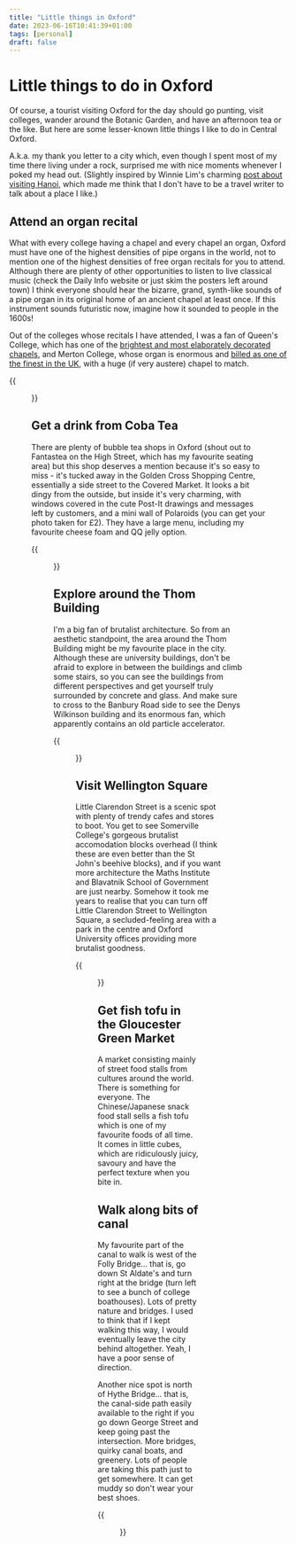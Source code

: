 ```yaml
---
title: "Little things in Oxford"
date: 2023-06-16T10:41:39+01:00
tags: [personal]
draft: false
---
```


# Little things to do in Oxford

Of course, a tourist visiting Oxford for the day should go punting, visit colleges, wander around the Botanic Garden, and have an afternoon tea or the like. But here are some lesser-known little things I like to do in Central Oxford.

A.k.a. my thank you letter to a city which, even though I spent most of my time there living under a rock, surprised me with nice moments whenever I poked my head out. (Slightly inspired by Winnie Lim's charming [post about visiting Hanoi](https://winnielim.org/journal/my-favourite-things-in-hanoi/), which made me think that I don't have to be a travel writer to talk about a place I like.)

## Attend an organ recital

What with every college having a chapel and every chapel an organ, Oxford must have one of the highest densities of pipe organs in the world, not to mention one of the highest densities of free organ recitals for you to attend. Although there are plenty of other opportunities to listen to live classical music (check the Daily Info website or just skim the posters left around town) I think everyone should hear the bizarre, grand, synth-like sounds of a pipe organ in its original home of an ancient chapel at least once. If this instrument sounds futuristic now, imagine how it sounded to people in the 1600s!

Out of the colleges whose recitals I have attended, I was a fan of Queen's College, which has one of the [brightest and most elaborately decorated chapels](https://theoxfordmagazine.com/venue/chapel-of-the-queens-college-oxford/), and Merton College, whose organ is enormous and [billed as one of the finest in the UK](https://www.merton.ox.ac.uk/dobson-organ), with a huge (if very austere) chapel to match.

{{<figure src="queens.jpg" caption="My grainy photo of the Queen's College chapel.">}}


## Get a drink from Coba Tea

There are plenty of bubble tea shops in Oxford (shout out to Fantastea on the High Street, which has my favourite seating area) but this shop deserves a mention because it's so easy to miss - it's tucked away in the Golden Cross Shopping Centre, essentially a side street to the Covered Market. It looks a bit dingy from the outside, but inside it's very charming, with windows covered in the cute Post-It drawings and messages left by customers, and a mini wall of Polaroids (you can get your photo taken for £2). They have a large menu, including my favourite cheese foam and QQ jelly option.

{{<figure src="coba.jpg">}}

## Explore around the Thom Building

I'm a big fan of brutalist architecture. So from an aesthetic standpoint, the area around the Thom Building might be my favourite place in the city. Although these are university buildings, don't be afraid to explore in between the buildings and climb some stairs, so you can see the buildings from different perspectives and get yourself truly surrounded by concrete and glass. And make sure to cross to the Banbury Road side to see the Denys Wilkinson building and its enormous fan, which apparently contains an old particle accelerator.

{{<figure src="nearthombld.jpg" caption="Exploring a place with lots of different levels is fun.">}}

## Visit Wellington Square

Little Clarendon Street is a scenic spot with plenty of trendy cafes and stores to boot. You get to see Somerville College's gorgeous brutalist accomodation blocks overhead (I think these are even better than the St John's beehive blocks), and if you want more architecture the Maths Institute and Blavatnik School of Government are just nearby. Somehow it took me years to realise that you can turn off Little Clarendon Street to Wellington Square, a secluded-feeling area with a park in the centre and Oxford University offices providing more brutalist goodness.


{{<figure src="somerville.jpg" caption="Somerville accomodation blocks. This was taken from inside the college, it's definitely one worth visiting if you're nearby. ...Yeah, I forgot to take photos of Wellington Square itself.">}}

## Get fish tofu in the Gloucester Green Market

A market consisting mainly of street food stalls from cultures around the world. There is something for everyone. The Chinese/Japanese snack food stall sells a fish tofu which is one of my favourite foods of all time. It comes in little cubes, which are ridiculously juicy, savoury and have the perfect texture when you bite in.

## Walk along bits of canal

My favourite part of the canal to walk is west of the Folly Bridge... that is, go down St Aldate's and turn right at the bridge (turn left to see a bunch of college boathouses). Lots of pretty nature and bridges. I used to think that if I kept walking this way, I would eventually leave the city behind altogether. Yeah, I have a poor sense of direction.

Another nice spot is north of Hythe Bridge... that is, the canal-side path easily available to the right if you go down George Street and keep going past the intersection. More bridges, quirky canal boats, and greenery. Lots of people are taking this path just to get somewhere. It can get muddy so don't wear your best shoes.

{{<figure src="canalbridge.jpg" caption="That's it! My favourite bridge! (Near St Aldates)">}}
